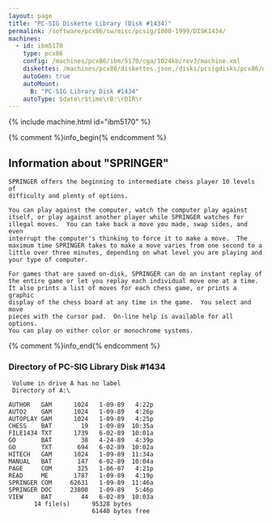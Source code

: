 ```yaml
---
layout: page
title: "PC-SIG Diskette Library (Disk #1434)"
permalink: /software/pcx86/sw/misc/pcsig/1000-1999/DISK1434/
machines:
  - id: ibm5170
    type: pcx86
    config: /machines/pcx86/ibm/5170/cga/1024kb/rev3/machine.xml
    diskettes: /machines/pcx86/diskettes.json,/disks/pcsigdisks/pcx86/diskettes.json
    autoGen: true
    autoMount:
      B: "PC-SIG Library Disk #1434"
    autoType: $date\r$time\rB:\rDIR\r
---
```


{% include machine.html id="ibm5170" %}

{% comment %}info_begin{% endcomment %}

## Information about "SPRINGER"

    SPRINGER offers the beginning to intermediate chess player 10 levels of
    difficulty and plenty of options.
    
    You can play against the computer, watch the computer play against
    itself, or play against another player while SPRINGER watches for
    illegal moves.  You can take back a move you made, swap sides, and even
    interrupt the computer's thinking to force it to make a move.  The
    maximum time SPRINGER takes to make a move varies from one second to a
    little over three minutes, depending on what level you are playing and
    your type of computer.
    
    For games that are saved on-disk, SPRINGER can do an instant replay of
    the entire game or let you replay each individual move one at a time.
    It also prints a list of moves for each chess game, or prints a graphic
    display of the chess board at any time in the game.  You select and move
    pieces with the cursor pad.  On-line help is available for all options.
    You can play on either color or monochrome systems.
{% comment %}info_end{% endcomment %}


### Directory of PC-SIG Library Disk #1434

     Volume in drive A has no label
     Directory of A:\

    AUTHOR   GAM      1024   1-09-89   4:22p
    AUTO2    GAM      1024   1-09-89   4:26p
    AUTOPLAY GAM      1024   1-09-89   4:25p
    CHESS    BAT        19   1-09-89  10:35a
    FILE1434 TXT      1739   6-02-89  10:01a
    GO       BAT        38   4-24-89   4:39p
    GO       TXT       694   6-02-89  10:02a
    HITECH   GAM      1024   1-09-89  11:34a
    MANUAL   BAT       147   6-02-89  10:04a
    PAGE     COM       325   1-06-87   4:21p
    READ     ME       1787   1-09-89   4:19p
    SPRINGER COM     62631   1-09-89  11:46a
    SPRINGER DOC     23808   1-09-89   5:46p
    VIEW     BAT        44   6-02-89  10:03a
           14 file(s)      95328 bytes
                           61440 bytes free

